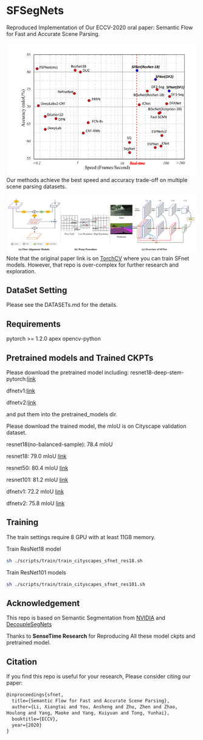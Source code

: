 # SFSegNets
Reproduced Implementation of Our ECCV-2020 oral paper: Semantic Flow for Fast and Accurate Scene Parsing.
 
![avatar](./figs/sfnet_res.png)
Our methods achieve the best speed and accuracy trade-off on multiple scene parsing datasets.  

![avatar](./figs/sfnets.png)
Note that the original paper link is on [TorchCV](https://github.com/donnyyou/torchcv) where you can train SFnet models. 
However, that repo is over-complex for further research and exploration.


## DataSet Setting
Please see the DATASETs.md for the details.

## Requirements

pytorch >= 1.2.0
apex
opencv-python

## Pretrained models and Trained CKPTs
Please download the pretrained model including:
resnet18-deep-stem-pytorch:[link](https://drive.google.com/file/d/1AI-VIQPvF9HDsCnpsLwlw1cGnLot5xFD/view?usp=sharing)

dfnetv1:[link](https://drive.google.com/file/d/1xkkmIjKUbMifcrKdWU7I_-Jx_1YQAXfN/view?usp=sharing)

dfnetv2:[link](https://drive.google.com/file/d/1ZRRE99BPhbXwq-ZzO8A5GFmfCe7zxMsz/view?usp=sharing)


and put them into the pretrained_models dir.

Please download the trained model, the mIoU is on Cityscape validation dataset.

resnet18(no-balanced-sample): 78.4 mIoU 

resnet18: 79.0 mIoU [link](https://drive.google.com/file/d/1X7w1HYrSXOJBkfRJuxtXdmR0BXUR-hR8/view?usp=sharing)

resnet50: 80.4 mIoU [link](https://drive.google.com/file/d/1oAOPISp_Rqva_9whsF7eE3pFxuGSc1Wf/view?usp=sharing)

resnet101: 81.2 mIoU [link](https://drive.google.com/file/d/1YPLBTnMit-ybR5pwUhjs-y4KMoT9CvPc/view?usp=sharing)

dfnetv1: 72.2 mIoU [link](https://drive.google.com/file/d/1aP9d4QVbGvBTABOFvi-okOs6DmJU8njH/view?usp=sharing)

dfnetv2: 75.8 mIoU [link](https://drive.google.com/file/d/1iGE9IYImdrs5p0i3k85OoCQzuSUNhjNU/view?usp=sharing)


## Training 

The train settings require 8 GPU with at least 11GB memory.


Train ResNet18 model
```bash
sh ./scripts/train/train_cityscapes_sfnet_res18.sh
```

Train ResNet101 models

```bash
sh ./scripts/train/train_cityscapes_sfnet_res101.sh
```



## Acknowledgement 
This repo is based on Semantic Segmentation from [NVIDIA](https://github.com/NVIDIA/semantic-segmentation) and [DecoupleSegNets](https://github.com/lxtGH/DecoupleSegNets)

Thanks to **SenseTime Research** for Reproducing All these model ckpts and pretrained model.

## Citation
If you find this repo is useful for your research, Please consider citing our paper:


```
@inproceedings{sfnet,
  title={Semantic Flow for Fast and Accurate Scene Parsing},
  author={Li, Xiangtai and You, Ansheng and Zhu, Zhen and Zhao, Houlong and Yang, Maoke and Yang, Kuiyuan and Tong, Yunhai},
  booktitle={ECCV},
  year={2020}
}
```


